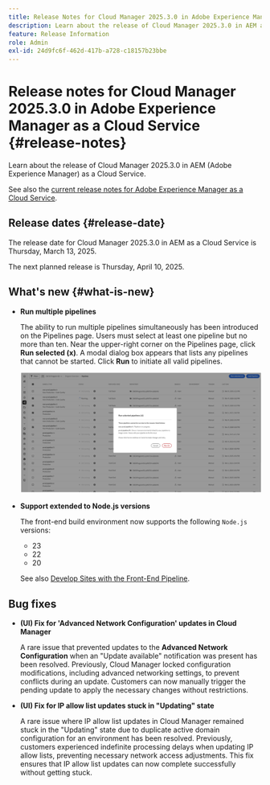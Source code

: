 ```yaml
---
title: Release Notes for Cloud Manager 2025.3.0 in Adobe Experience Manager as a Cloud Service
description: Learn about the release of Cloud Manager 2025.3.0 in AEM as a Cloud Service.
feature: Release Information
role: Admin
exl-id: 24d9fc6f-462d-417b-a728-c18157b23bbe
---
```

# Release notes for Cloud Manager 2025.3.0 in Adobe Experience Manager as a Cloud Service {#release-notes}

<!-- https://wiki.corp.adobe.com/display/DMSArchitecture/Cloud+Manager+2025.03.0+Release -->

Learn about the release of Cloud Manager 2025.3.0 in AEM (Adobe Experience Manager) as a Cloud Service.


See also the [current release notes for Adobe Experience Manager as a Cloud Service](/help/release-notes/release-notes-cloud/release-notes-current.md).

## Release dates {#release-date}

The release date for Cloud Manager 2025.3.0 in AEM as a Cloud Service is Thursday, March 13, 2025. 

The next planned release is Thursday, April 10, 2025.
 
## What's new {#what-is-new}

* **Run multiple pipelines**

    The ability to run multiple pipelines simultaneously has been introduced on the Pipelines page. Users must select at least one pipeline but no more than ten. Near the upper-right corner on the Pipelines page, click **Run selected (x)**. A modal dialog box appears that lists any pipelines that cannot be started. Click **Run** to initiate all valid pipelines.

    ![Run selected pipelines dialog box](/help/implementing/cloud-manager/release-notes/assets/run-selected-pipelines.png)

* **Support extended to Node.js versions**

    The front-end build environment now supports the following `Node.js` versions:

    * 23
    * 22
    * 20

    See also [Develop Sites with the Front-End Pipeline](/help/implementing/developing/introduction/developing-with-front-end-pipelines.md#node-versions). <!-- CMGR-65307 -->

<!--
## Early adoption program {#early-adoption}

Be a part of Cloud Manager's early adoption program and have a chance to test upcoming features. -->


## Bug fixes

* **(UI) Fix for 'Advanced Network Configuration' updates in Cloud Manager**  

    A rare issue that prevented updates to the **Advanced Network Configuration** when an "Update available" notification was present has been resolved. Previously, Cloud Manager locked configuration modifications, including advanced networking settings, to prevent conflicts during an update. Customers can now manually trigger the pending update to apply the necessary changes without restrictions. <!-- CMGR-65913 and CMGR-65788 -->

* **(UI) Fix for IP allow list updates stuck in "Updating" state**  

    A rare issue where IP allow list updates in Cloud Manager remained stuck in the "Updating" state due to duplicate active domain configuration for an environment has been resolved. Previously, customers experienced indefinite processing delays when updating IP allow lists, preventing necessary network access adjustments. This fix ensures that IP allow list updates can now complete successfully without getting stuck. <!-- CMGR-65786 -->




<!-- ## Known issues {#known-issues} -->
